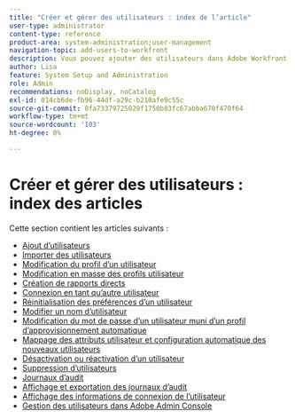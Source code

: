 ```yaml
---
title: "Créer et gérer des utilisateurs : index de l’article"
user-type: administrator
content-type: reference
product-area: system-administration;user-management
navigation-topic: add-users-to-workfront
description: Vous pouvez ajouter des utilisateurs dans Adobe Workfront en créant des utilisateurs individuels à partir de zéro ou en copiant des utilisateurs existants.
author: Lisa
feature: System Setup and Administration
role: Admin
recommendations: noDisplay, noCatalog
exl-id: 014cb6de-fb96-44df-a29c-b210afe9c55c
source-git-commit: 8fa73379725029f1750b83fc67abba670f470f64
workflow-type: tm+mt
source-wordcount: '103'
ht-degree: 0%

---
```


# Créer et gérer des utilisateurs : index des articles

<!-- Audited: 2/2024 -->

Cette section contient les articles suivants :

* [Ajout d’utilisateurs](../../../administration-and-setup/add-users/create-and-manage-users/add-users.md)
* [Importer des utilisateurs](../../../administration-and-setup/add-users/create-and-manage-users/import-users.md)
* [Modification du profil d’un utilisateur](../../../administration-and-setup/add-users/create-and-manage-users/edit-a-users-profile.md)
* [Modification en masse des profils utilisateur](../../../administration-and-setup/add-users/create-and-manage-users/edit-user-profiles-in-bulk.md)
* [Création de rapports directs](../../../administration-and-setup/add-users/create-and-manage-users/create-direct-reports.md)
* [Connexion en tant qu’autre utilisateur](../../../administration-and-setup/add-users/create-and-manage-users/log-in-as-another-user.md)
* [Réinitialisation des préférences d’un utilisateur](../../../administration-and-setup/add-users/create-and-manage-users/reset-a-users-preferences.md)
* [Modifier un nom d’utilisateur](../../../administration-and-setup/add-users/create-and-manage-users/change-a-username.md)
* [Modification du mot de passe d’un utilisateur muni d’un profil d’approvisionnement automatique](../../../administration-and-setup/add-users/create-and-manage-users/change-pw-auto-provisioned-user.md)
* [Mappage des attributs utilisateur et configuration automatique des nouveaux utilisateurs](../../../administration-and-setup/add-users/create-and-manage-users/map-user-attributes.md)
* [Désactivation ou réactivation d’un utilisateur](../../../administration-and-setup/add-users/create-and-manage-users/deactivate-a-user.md)
* [Suppression d’utilisateurs](../../../administration-and-setup/add-users/create-and-manage-users/delete-a-user.md)
* [Journaux d’audit](../../../administration-and-setup/add-users/create-and-manage-users/audit-logs.md)
* [Affichage et exportation des journaux d’audit](../../../administration-and-setup/add-users/create-and-manage-users/view-and-export-audit-logs.md)
* [Affichage des informations de connexion de l’utilisateur](../../../administration-and-setup/add-users/create-and-manage-users/view-user-login-info.md)
* [Gestion des utilisateurs dans Adobe Admin Console](../../../administration-and-setup/add-users/create-and-manage-users/admin-console.md)
